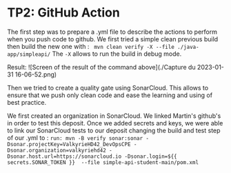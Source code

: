 # TP2: GitHub Action

The first step was to prepare a .yml file to describe the actions to perform when you push code to github.
We first tried a simple clean previous build then build the new one with :
` mvn clean verify -X --file ./java-app/simpleapi/` 
The `-X` allows to run the build in debug mode.

Result:
![Screen of the result of the command above](./Capture du 2023-01-31 16-06-52.png)

Then we tried to create a quality gate using SonarCloud.
This allows to ensure that we push only clean code and ease the learning and using of best practice.

We first created an organization in SonarCloud.
We linked Martin's github's in order to test this deposit.
Once we added secrets and keys, we were able to link our SonarCloud tests to our deposit changing the build and test step of our .yml to :
`run: mvn -B verify sonar:sonar -Dsonar.projectKey=ValkyrieHD42_DevOpsCPE -Dsonar.organization=valkyriehd42 -Dsonar.host.url=https://sonarcloud.io -Dsonar.login=${{ secrets.SONAR_TOKEN }}  --file simple-api-student-main/pom.xml`